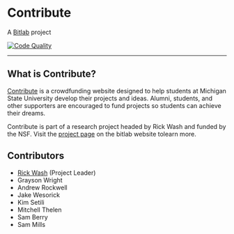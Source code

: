 # Contribute

A [Bitlab] project

[![Code Quality](https://codeclimate.com/github/rwash/contribute.png)](https://codeclimate.com/github/rwash/contribute)

- - -

## What is Contribute?

[Contribute] is a crowdfunding website designed to help students at
Michigan State University develop their projects and ideas. Alumni,
students, and other supporters are encouraged to fund projects so
students can achieve their dreams.

Contribute is part of a research project headed by Rick Wash and
funded by the NSF. Visit the [project page]
on the bitlab website tolearn more.

## Contributors

- [Rick Wash] (Project Leader)
- Grayson Wright
- Andrew Rockwell
- Jake Wesorick
- Kim Setili
- Mitchell Thelen
- Sam Berry
- Sam Mills

[Bitlab]: http://bitlab.cas.msu.edu
[Contribute]: http://contribute.cas.msu.edu
[project page]: http://bitlab.cas.msu.edu/crowdfunding/
[Rick Wash]: http://www.rickwash.com/
